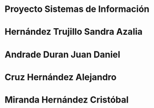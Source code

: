 # Proyecto Sistemas de Información
# Hernández Trujillo Sandra Azalia
# Andrade Duran Juan Daniel
# Cruz Hernández Alejandro
# Miranda Hernández Cristóbal

